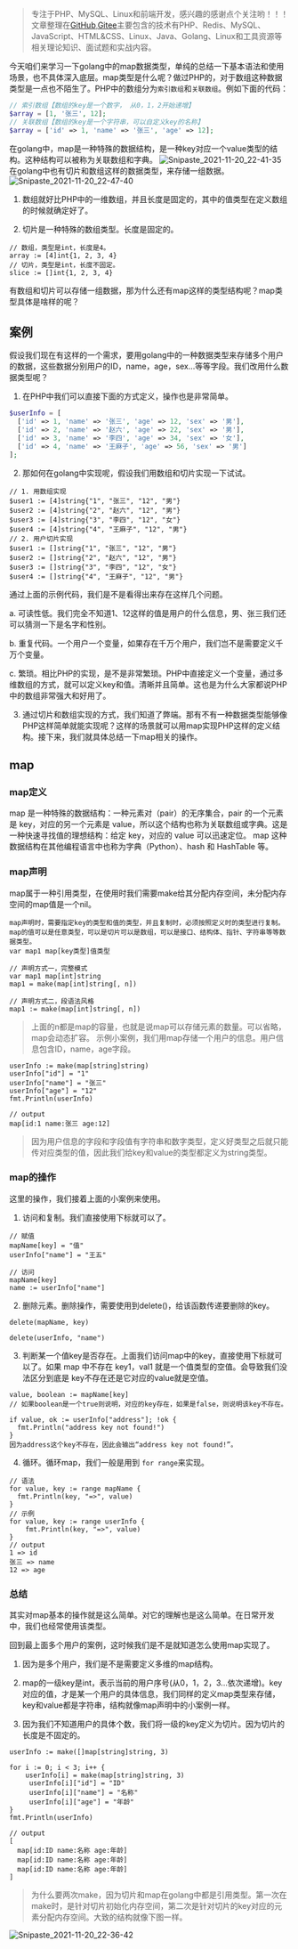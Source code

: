 > 专注于PHP、MySQL、Linux和前端开发，感兴趣的感谢点个关注哟！！！文章整理在[GitHub](https://github.com/bruceqiq/code_study),[Gitee](https://gitee.com/bruce_qiq/code_study)主要包含的技术有PHP、Redis、MySQL、JavaScript、HTML&CSS、Linux、Java、Golang、Linux和工具资源等相关理论知识、面试题和实战内容。

今天咱们来学习一下golang中的map数据类型，单纯的总结一下基本语法和使用场景，也不具体深入底层。map类型是什么呢？做过PHP的，对于数组这种数据类型是一点也不陌生了。PHP中的数组分为`索引数组`和`关联数组`。例如下面的代码：
```php
// 索引数组【数组的key是一个数字， 从0，1，2开始递增】
$array = [1, '张三', 12];
// 关联数组【数组的key是一个字符串，可以自定义key的名称】
$array = ['id' => 1, 'name' => '张三', 'age' => 12];
```
在golang中，map是一种特殊的数据结构，是一种key对应一个value类型的结构。这种结构可以被称为关联数组和字典。
![Snipaste_2021-11-20_22-41-35](https://gitee.com/bruce_qiq/picture/raw/master/2021-11-20/1637419308059-Snipaste_2021-11-20_22-41-35.png)
在golang中也有切片和数组这样的数据类型，来存储一组数据。
![Snipaste_2021-11-20_22-47-40](https://gitee.com/bruce_qiq/picture/raw/master/2021-11-20/1637419688255-Snipaste_2021-11-20_22-47-40.png)

1. 数组就好比PHP中的一维数组，并且长度是固定的，其中的值类型在定义数组的时候就确定好了。

2. 切片是一种特殊的数组类型。长度是固定的。
```golang
// 数组，类型是int，长度是4。
array := [4]int{1, 2, 3, 4}
// 切片，类型是int，长度不固定。
slice := []int{1, 2, 3, 4}
```
有数组和切片可以存储一组数据，那为什么还有map这样的类型结构呢？map类型具体是啥样的呢？

## 案例

假设我们现在有这样的一个需求，要用golang中的一种数据类型来存储多个用户的数据，这些数据分别用户的ID，name，age，sex...等等字段。我们改用什么数据类型呢？
1. 在PHP中我们可以直接下面的方式定义，操作也是非常简单。
```php
$userInfo = [
  ['id' => 1, 'name' => '张三', 'age' => 12, 'sex' => '男'],  
  ['id' => 2, 'name' => '赵六', 'age' => 22, 'sex' => '男'],
  ['id' => 3, 'name' => '李四', 'age' => 34, 'sex' => '女'],
  ['id' => 4, 'name' => '王麻子', 'age' => 56, 'sex' => '男']
];
```
2. 那如何在golang中实现呢，假设我们用数组和切片实现一下试试。
```golang
// 1. 用数组实现
$user1 := [4]string{"1", "张三", "12", "男"}
$user2 := [4]string{"2", "赵六", "12", "男"}
$user3 := [4]string{"3", "李四", "12", "女"}
$user4 := [4]string{"4", "王麻子", "12", "男"}
// 2. 用户切片实现
$user1 := []string{"1", "张三", "12", "男"}
$user2 := []string{"2", "赵六", "12", "男"}
$user3 := []string{"3", "李四", "12", "女"}
$user4 := []string{"4", "王麻子", "12", "男"}
```
通过上面的示例代码，我们是不是看得出来存在这样几个问题。

a. 可读性低。我们完全不知道1、12这样的值是用户的什么信息，男、张三我们还可以猜测一下是名字和性别。

b. 重复代码。一个用户一个变量，如果存在千万个用户，我们岂不是需要定义千万个变量。

c. 繁琐。相比PHP的实现，是不是非常繁琐。PHP中直接定义一个变量，通过多维数组的方式，就可以定义key和值。清晰并且简单。这也是为什么大家都说PHP中的数组非常强大和好用了。

3. 通过切片和数组实现的方式，我们知道了弊端。那有不有一种数据类型能够像PHP这样简单就能实现呢？这样的场景就可以用map实现PHP这样的定义结构。接下来，我们就具体总结一下map相关的操作。

## map

### map定义

map 是一种特殊的数据结构：一种元素对（pair）的无序集合，pair 的一个元素是 key，对应的另一个元素是 value，所以这个结构也称为关联数组或字典。这是一种快速寻找值的理想结构：给定 key，对应的 value 可以迅速定位。
map 这种数据结构在其他编程语言中也称为字典（Python）、hash 和 HashTable 等。

### map声明

map属于一种引用类型，在使用时我们需要make给其分配内存空间，未分配内存空间的map值是一个nil。
```golang
map声明时，需要指定key的类型和值的类型，并且复制时，必须按照定义时的类型进行复制。
map的值可以是任意类型，可以是切片可以是数组，可以是接口、结构体、指针、字符串等等数据类型。
var map1 map[key类型]值类型

// 声明方式一，完整模式
var map1 map[int]string
map1 = make(map[int]string[, n])

// 声明方式二，段语法风格
map1 := make(map[int]string[, n])
```
> 上面的n都是map的容量，也就是说map可以存储元素的数量。可以省略，map会动态扩容。
示例小案例，我们用map存储一个用户的信息。用户信息包含ID，name，age字段。
```golang
userInfo := make(map[string]string)
userInfo["id"] = "1"
userInfo["name"] = "张三"
userInfo["age"] = "12"
fmt.Println(userInfo)

// output
map[id:1 name:张三 age:12]
```
> 因为用户信息的字段和字段值有字符串和数字类型，定义好类型之后就只能传对应类型的值，因此我们给key和value的类型都定义为string类型。

### map的操作

这里的操作，我们接着上面的小案例来使用。
1. 访问和复制。我们直接使用下标就可以了。
```golang
// 赋值
mapName[key] = "值"
userInfo["name"] = "王五"

// 访问
mapName[key]
name := userInfo["name"]
```
2. 删除元素。删除操作，需要使用到delete()，给该函数传递要删除的key。
```golang
delete(mapName, key)

delete(userInfo, "name")
```
3. 判断某一个值key是否存在。上面我们访问map中的key，直接使用下标就可以了。如果 map 中不存在 key1，val1 就是一个值类型的空值。会导致我们没法区分到底是 key不存在还是它对应的value就是空值。
```golang
value, boolean := mapName[key]
// 如果boolean是一个true则说明，对应的key存在，如果是false，则说明该key不存在。

if value, ok := userInfo["address"]; !ok {
  fmt.Println("address key not found!")
}
因为address这个key不存在，因此会输出“address key not found!”。
```
4. 循环。循环map，我们一般是用到 `for range`来实现。
```golang
// 语法
for value, key := range mapName {
  fmt.Println(key, "=>", value)
}
// 示例
for value, key := range userInfo {
    fmt.Println(key, "=>", value)
}
// output
1 => id
张三 => name
12 => age
```
### 总结

其实对map基本的操作就是这么简单。对它的理解也是这么简单。在日常开发中，我们也经常使用该类型。

回到最上面多个用户的案例，这时候我们是不是就知道怎么使用map实现了。
1. 因为是多个用户，我们是不是需要定义多维的map结构。

2. map的一级key是int，表示当前的用户序号(从0，1，2，3...依次递增)。key对应的值，才是某一个用户的具体信息，我们同样的定义map类型来存储，key和value都是字符串，结构就像map声明中的小案例一样。

3. 因为我们不知道用户的具体个数，我们将一级的key定义为切片。因为切片的长度是不固定的。
```golang
userInfo := make([]map[string]string, 3)

for i := 0; i < 3; i++ {
    userInfo[i] = make(map[string]string, 3)
     userInfo[i]["id"] = "ID"
     userInfo[i]["name"] = "名称"
     userInfo[i]["age"] = "年龄"
}
fmt.Println(userInfo)

// output
[
  map[id:ID name:名称 age:年龄] 
  map[id:ID name:名称 age:年龄] 
  map[id:ID name:名称 age:年龄]
]
```
> 为什么要两次make，因为切片和map在golang中都是引用类型。第一次在make时，是针对切片初始化内存空间，第二次是针对切片的key对应的元素分配内存空间。大致的结构就像下图一样。

![Snipaste_2021-11-20_22-36-42](https://gitee.com/bruce_qiq/picture/raw/master/2021-11-20/1637419026851-Snipaste_2021-11-20_22-36-42.png)
